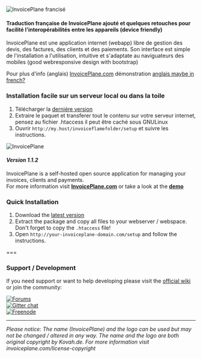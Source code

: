 ![InvoicePlane francisé](http://invoiceplane.com/content/logo/PNG/logo_300x150.png)
#### Traduction française de InvoicePlane ajouté et quelques retouches pour facilité l'interopérabilités entre les appareils (device friendly) 
InvoicePlane est une application internet (webapp) libre de gestion des devis, des factures, des clients et des paiements.
Son interface est simple de l'installation a l'utilisation, intuitive et s'adaptate au naviguateurs des mobiles (good webresponsive design with bootstrap)

Pour plus d'info (anglais) [InvoicePlane.com](https://invoiceplane.com)
démonstration [anglais maybe in french?](https://demo.invoiceplane.com)

### Installation facile sur un serveur local ou dans la toile

1. Télécharger la [derniére version](https://github.com/InvoicePlane/InvoicePlane/archive/master.zip)
2. Extraire le paquet et transferer tout le contenu sur votre serveur internet, pensez au fichier .htaccess il peut être caché sous GNULinux
3. Ouvrir `http://my.host/invoiceflamefolder/setup` et suivre les instructions.

![InvoicePlane](http://invoiceplane.com/content/logo/PNG/logo_300x150.png)
#### _Version 1.1.2_  
InvoicePlane is a self-hosted open source application for managing your invoices, clients and payments.    
For more information visit __[InvoicePlane.com](https://invoiceplane.com)__ or take a look at the __[demo](https://demo.invoiceplane.com)__

### Quick Installation

1. Download the [latest version](https://github.com/InvoicePlane/InvoicePlane/archive/master.zip)
2. Extract the package and copy all files to your webserver / webspace. Don't forget to copy the `.htaccess` file!
3. Open `http://your-invoiceplane-domain.com/setup` and follow the instructions.

===

### Support / Development

If you need support or want to help developing please visit the [official wiki](https://github.com/InvoicePlane/InvoicePlane/wiki) or join the community:

[![Forums](https://invoiceplane.com/content/badges/badge_forums.png)](https://forums.invoiceplane.com/)   
[![Gitter chat](https://badges.gitter.im/InvoicePlane/InvoicePlane.png)](https://gitter.im/InvoicePlane/InvoicePlane)  
[![Freenode](https://invoiceplane.com/content/badges/badge_freenode.png)](irc://irc.freenode.net/InvoicePlane)  


  
---
  
*Please notice: The name (InvoicePlane) and the logo can be used but may not be changed / altered in any way.
The name and the logo are both original copyright by Kovah.de. For more information visit invoiceplane.com/license-copyright*


